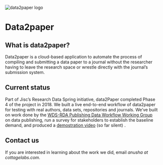 ![data2paper logo](/images/logo_150.png) 

# Data2paper





##  What is data2paper?

Data2paper is a cloud-based application to automate the process of  compiling and submitting a data paper to a journal without the  researcher having to leave the research space or wrestle directly with  the journal’s submission system.





##  Current status

Part of Jisc’s Research Data Spring initiative, data2Paper completed  Phase 4 of the project in 2018. We built a live end-to-end workflow of  data2paper for testing with real authors, data sets, repositories and  journals. We’ve built on work done by the [WDS-RDA Publishing Data Workflow Working Group](https://zenodo.org/record/56789?ln=en#.V5x4r1fz6n9) on data publishing, run a survey for stakeholders to establish the baseline demand, and produced a [demostration video]( https://www.youtube.com/watch?v=aCoCvcHij6Y) (so far silent) . 





## Contact us         

If you are interested in learning about the work we did, email _anusha at cottagelabs.com_.

